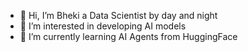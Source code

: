 - 👋 Hi, I’m Bheki a Data Scientist by day and night
- 👀 I’m interested in developing AI models
- 🌱 I’m currently learning AI Agents from HuggingFace


<!---
BhekiMabheka/BhekiMabheka is a ✨ special ✨ repository because its `README.md` (this file) appears on your GitHub profile.
You can click the Preview link to take a look at your changes.
--->

